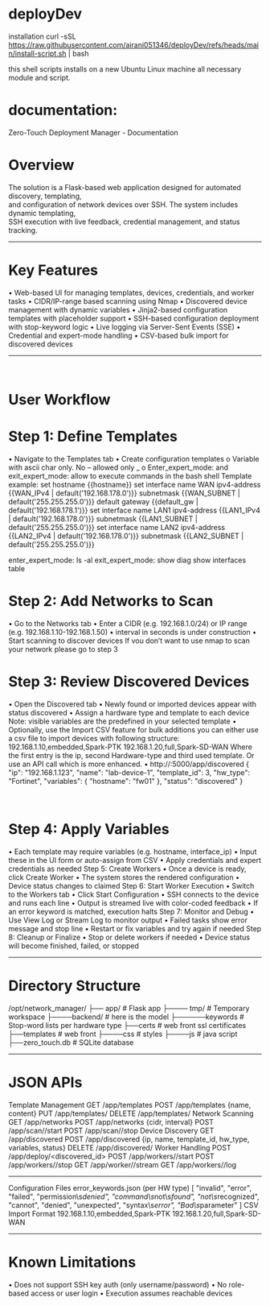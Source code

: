 # deployDev
installation
    curl -sSL https://raw.githubusercontent.com/airani051346/deployDev/refs/heads/main/install-script.sh | bash

this shell scripts installs on a new Ubuntu Linux machine all necessary module and script. 

 
# documentation:
Zero-Touch Deployment Manager - Documentation<br>

# Overview
The solution is a Flask-based web application designed for automated discovery, templating, <br>
and configuration of network devices over SSH. The system includes dynamic templating, <br>
SSH execution with live feedback, credential management, and status tracking.
________________________________________
# Key Features
•	Web-based UI for managing templates, devices, credentials, and worker tasks
•	CIDR/IP-range based scanning using Nmap
•	Discovered device management with dynamic variables
•	Jinja2-based configuration templates with placeholder support
•	SSH-based configuration deployment with stop-keyword logic
•	Live logging via Server-Sent Events (SSE)
•	Credential and expert-mode handling
•	CSV-based bulk import for discovered devices
________________________________________
 
# User Workflow
 # Step 1: Define Templates
 
•	Navigate to the Templates tab
•	Create configuration templates 
o	Variable with ascii char only. No – allowed only _
o	Enter_expert_mode: and exit_expert_mode: allow to execute commands in the bash shell
Template example: 
set hostname {{hostname}}
set interface name WAN ipv4-address {{WAN_IPv4 | default('192.168.178.0')}} subnetmask {{WAN_SUBNET | default('255.255.255.0')}} default gateway {{default_gw | default('192.168.178.1')}}
set interface name LAN1 ipv4-address {{LAN1_IPv4 | default('192.168.178.0')}} subnetmask {{LAN1_SUBNET | default('255.255.255.0')}} 
set interface name LAN2 ipv4-address {{LAN2_IPv4 | default('192.168.178.0')}} subnetmask {{LAN2_SUBNET | default('255.255.255.0')}} 

enter_expert_mode:
ls -al
exit_expert_mode:
show diag
show interfaces table

 # Step 2: Add Networks to Scan
 
•	Go to the Networks tab
•	Enter a CIDR (e.g. 192.168.1.0/24) or IP range (e.g. 192.168.1.10-192.168.1.50)
•	interval in seconds is under construction 
•	Start scanning to discover devices
If vou don’t want to use nmap to scan your network please go to step 3

 # Step 3: Review Discovered Devices
•	Open the Discovered tab
•	Newly found or imported devices appear with status discovered
•	Assign a hardware type and template to each device
Note: visible variables are the predefined in your selected template
•	Optionally, use the Import CSV feature for bulk additions
you can either use a csv file to import devices with following structure:
192.168.1.10,embedded,Spark-PTK
192.168.1.20,full,Spark-SD-WAN
Where the first entry is the ip, second Hardware-type and third used template.
Or use an API call which is more enhanced.
•	http://<your-server>:5000/app/discovered
{
   "ip": "192.168.1.123",
   "name": "lab-device-1",
   "template_id": 3,
   "hw_type": "Fortinet",
   "variables": {
     "hostname": "fw01"
   },
   "status": "discovered"
}

 
 # Step 4: Apply Variables
•	Each template may require variables (e.g. hostname, interface_ip)
•	Input these in the UI form or auto-assign from CSV
•	Apply credentials and expert credentials as needed
Step 5: Create Workers
•	Once a device is ready, click Create Worker
•	The system stores the rendered configuration
•	Device status changes to claimed
Step 6: Start Worker Execution
•	Switch to the Workers tab
•	Click Start Configuration
•	SSH connects to the device and runs each line
•	Output is streamed live with color-coded feedback
•	If an error keyword is matched, execution halts
Step 7: Monitor and Debug
•	Use View Log or Stream Log to monitor output
•	Failed tasks show error message and stop line
•	Restart or fix variables and try again if needed
Step 8: Cleanup or Finalize
•	Stop or delete workers if needed
•	Device status will become finished, failed, or stopped
 
________________________________________
 # Directory Structure
/opt/network_manager/
├── app/             # Flask app
├──── tmp/           # Temporary workspace
├────backend/        # here is the model
├──────keywords      # Stop-word lists per hardware type 
├──certs             # web front ssl certificates
├──templates         # web front 
├────css             # styles 
├────js              # java script 
├──zero_touch.db     # SQLite database

________________________________________
 # JSON APIs
Template Management
GET  /app/templates
POST /app/templates {name, content}
PUT  /app/templates/<id>
DELETE /app/templates/<id>
Network Scanning
GET  /app/networks
POST /app/networks {cidr, interval}
POST /app/scan/<id>/start
POST /app/scan/<id>/stop
Device Discovery
GET  /app/discovered
POST /app/discovered {ip, name, template_id, hw_type, variables, status}
DELETE /app/discovered/<id>
Worker Handling
POST /app/deploy/<discovered_id>
POST /app/workers/<id>/start
POST /app/workers/<id>/stop
GET  /app/worker/<id>/stream
GET  /app/workers/<id>/log
________________________________________
Configuration Files
error_keywords.json (per HW type)
[
  "invalid",
  "error",
  "failed",
  "permission\\s*denied",
  "command\\s*not\\s*found",
  "not\\s*recognized",
  "cannot",
  "denied",
  "unexpected",
  "syntax\\s*error",
  "Bad\\s*parameter"
]
CSV Import Format
192.168.1.10,embedded,Spark-PTK
192.168.1.20,full,Spark-SD-WAN
________________________________________
 # Known Limitations
•	Does not support SSH key auth (only username/password)
•	No role-based access or user login
•	Execution assumes reachable devices



